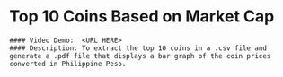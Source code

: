 # Top 10 Coins Based on Market Cap
    #### Video Demo:  <URL HERE>
    #### Description: To extract the top 10 coins in a .csv file and generate a .pdf file that displays a bar graph of the coin prices converted in Philippine Peso.
